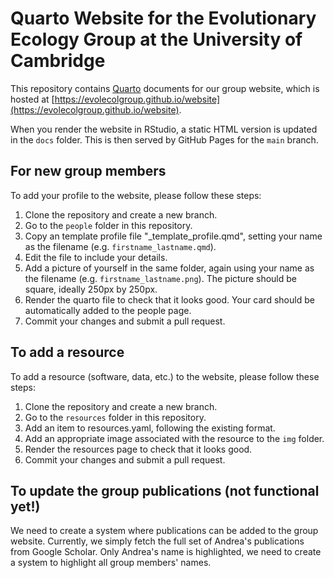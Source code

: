 # Quarto Website for the Evolutionary Ecology Group at the University of Cambridge

This repository contains [Quarto](https://quarto.org) documents for our group website, which
is hosted at [https://evolecolgroup.github.io/website](https://evolecolgroup.github.io/website).

When you render the website in RStudio, a static HTML version is updated in the `docs` folder. This is then
served by GitHub Pages for the `main` branch.

## For new group members
To add your profile to the website, please follow these steps:
1) Clone the repository and create a new branch.
2) Go to the `people` folder in this repository.
3) Copy an template profile file "_template_profile.qmd", setting your name as the filename (e.g. `firstname_lastname.qmd`).
4) Edit the file to include your details.
5) Add a picture of yourself in the same folder, again using your name as the filename (e.g. `firstname_lastname.png`). The picture should be square, ideally 250px by 250px.
6) Render the quarto file to check that it looks good. Your card should be automatically added to the people page.
7) Commit your changes and submit a pull request.


## To add a resource
To add a resource (software, data, etc.) to the website, please follow these steps:
1) Clone the repository and create a new branch.
2) Go to the `resources` folder in this repository.
3) Add an item to resources.yaml, following the existing format.
4) Add an appropriate image associated with the resource to the `img` folder.
5) Render the resources page to check that it looks good.
6) Commit your changes and submit a pull request.


## To update the group publications (not functional yet!)
We need to create a system where publications can be added to the group website.
Currently, we simply fetch the full set of Andrea's publications from Google Scholar.
Only Andrea's name is highlighted, we need to create a system to highlight all group members' names.
